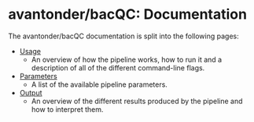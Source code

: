 # avantonder/bacQC: Documentation

The avantonder/bacQC documentation is split into the following pages:

- [Usage](usage.md)
  - An overview of how the pipeline works, how to run it and a description of all of the different command-line flags.
- [Parameters](parameters.md)
  - A list of the available pipeline parameters.
- [Output](output.md)
  - An overview of the different results produced by the pipeline and how to interpret them.
